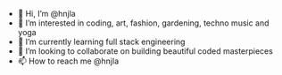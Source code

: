 - 👋 Hi, I’m @hnjla
- 👀 I’m interested in coding, art, fashion, gardening, techno music and yoga
- 🌱 I’m currently learning full stack engineering
- 💞️ I’m looking to collaborate on building beautiful coded masterpieces
- 📫 How to reach me @hnjla

<!---
hnjla/hnjla is a ✨ special ✨ repository because its `README.md` (this file) appears on your GitHub profile.
You can click the Preview link to take a look at your changes.
--->
